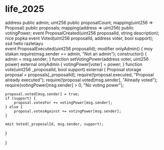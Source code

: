 # life_2025 
address public admin;
uint256 public proposalCount; 
mapping(uint256 => Proposal) public proposals;
mapping(address => uint256) public votingPower; 
event ProposalCreated(uint256 proposalId, string description);
nice popka 
event Voted(uint256 proposalId, address voter, bool support);  
ssd
hello
razletayu  
event ProposalExecuted(uint256 proposalId);
modifier onlyAdmin() {
moy stakan
    require(msg.sender == admin, "Not an admin");
constructor() {
    admin = msg.sender;
}
function setVotingPower(address voter, uint256 power) external onlyAdmin {
    votingPower[voter] = power;
}
function vote(uint256 _proposalId, bool support) external {
    Proposal storage proposal = proposals[_proposalId];
    require(!proposal.executed, "Proposal already executed");
    require(!proposal.voted[msg.sender], "Already voted");
    require(votingPower[msg.sender] > 0, "No voting power");
    
    proposal.voted[msg.sender] = true;
    if (support) {
        proposal.votesFor += votingPower[msg.sender];
    } else {
        proposal.votesAgainst += votingPower[msg.sender];
    }
    
    emit Voted(_proposalId, msg.sender, support);
}

}

